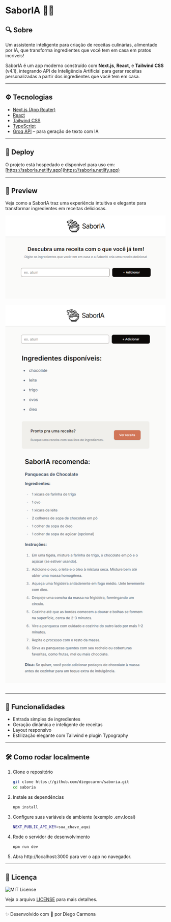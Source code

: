 # SaborIA 🍳🤖

## 🔍 Sobre
Um assistente inteligente para criação de receitas culinárias, alimentado por IA, que transforma ingredientes que você tem em casa em pratos incríveis!

SaborIA é um app moderno construído com **Next.js**, **React**, e **Tailwind CSS** (v4.1), integrando API de Inteligência Artificial para gerar receitas personalizadas a partir dos ingredientes que você tem em casa.

---

## ⚙️ Tecnologias

- [Next.js (App Router)](https://nextjs.org/)
- [React](https://react.dev/)
- [Tailwind CSS](https://tailwindcss.com/)
- [TypeScript](https://www.typescriptlang.org/)
- [Groq API](https://console.groq.com/) – para geração de texto com IA
---

## 🚀 Deploy

O projeto está hospedado e disponível para uso em:  
[https://saboria.netlify.app](https://saboria.netlify.app)

---

## 📸 Preview

Veja como a SaborIA traz uma experiência intuitiva e elegante para transformar ingredientes em receitas deliciosas.

<div align="center">

<img src="public/preview01.png" alt="Homepage SaborIA" width="600" style="margin-bottom: 1rem;" />

<img src="public/preview02.png" alt="Resultado da receita" width="600" style="margin-bottom: 1rem;" />

</div>

---

## 🎯 Funcionalidades

- Entrada simples de ingredientes  
- Geração dinâmica e inteligente de receitas  
- Layout responsivo  
- Estilização elegante com Tailwind e plugin Typography  

---

## 🛠️ Como rodar localmente

1. Clone o repositório  

    ```bash
    git clone https://github.com/diegocarmn/saboria.git
    cd saboria
2. Instale as dependências

    ```bash
    npm install
3. Configure suas variáveis de ambiente (exemplo .env.local)
    ```bash
    NEXT_PUBLIC_API_KEY=sua_chave_aqui
4. Rode o servidor de desenvolvimento
    ```bash
    npm run dev
5. Abra http://localhost:3000 para ver o app no navegador.

---

## 📄 Licença
![MIT License](https://img.shields.io/badge/License-MIT-green?style=for-the-badge)

Veja o arquivo [LICENSE](./LICENSE) para mais detalhes.

---

✨ Desenvolvido com 💜 por Diego Carmona